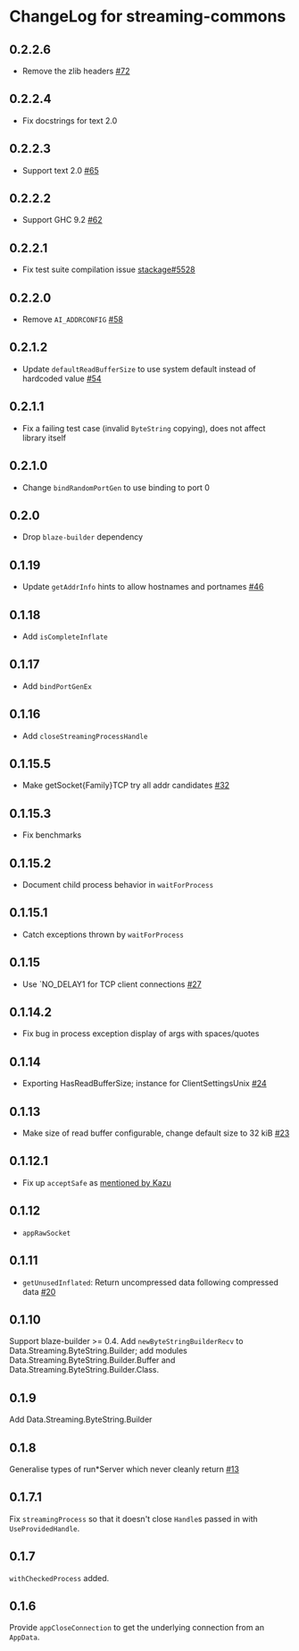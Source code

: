 # ChangeLog for streaming-commons

## 0.2.2.6

* Remove the zlib headers [#72](https://github.com/fpco/streaming-commons/issues/72)

## 0.2.2.4

* Fix docstrings for text 2.0

## 0.2.2.3

* Support text 2.0 [#65](https://github.com/fpco/streaming-commons/pull/65)

## 0.2.2.2

* Support GHC 9.2 [#62](https://github.com/fpco/streaming-commons/pull/62)

## 0.2.2.1

* Fix test suite compilation issue [stackage#5528](https://github.com/commercialhaskell/stackage/issues/5528)

## 0.2.2.0

* Remove `AI_ADDRCONFIG` [#58](https://github.com/fpco/streaming-commons/issues/58)

## 0.2.1.2

* Update `defaultReadBufferSize` to use system default instead of hardcoded value [#54](https://github.com/fpco/streaming-commons/issues/54)

## 0.2.1.1

* Fix a failing test case (invalid `ByteString` copying), does not affect library itself

## 0.2.1.0

* Change `bindRandomPortGen` to use binding to port 0

## 0.2.0

* Drop `blaze-builder` dependency

## 0.1.19

* Update `getAddrInfo` hints to allow hostnames and portnames [#46](https://github.com/fpco/streaming-commons/issues/46)

## 0.1.18

* Add `isCompleteInflate`

## 0.1.17

* Add `bindPortGenEx`

## 0.1.16

* Add `closeStreamingProcessHandle`

## 0.1.15.5

* Make getSocket{Family}TCP try all addr candidates [#32](https://github.com/fpco/streaming-commons/pull/32)

## 0.1.15.3

* Fix benchmarks

## 0.1.15.2

* Document child process behavior in `waitForProcess`

## 0.1.15.1

* Catch exceptions thrown by `waitForProcess`

## 0.1.15

* Use `NO_DELAY1 for TCP client connections [#27](https://github.com/fpco/streaming-commons/issues/27)

## 0.1.14.2

* Fix bug in process exception display of args with spaces/quotes

## 0.1.14

* Exporting HasReadBufferSize; instance for ClientSettingsUnix [#24](https://github.com/fpco/streaming-commons/pull/24)

## 0.1.13

* Make size of read buffer configurable, change default size to 32 kiB [#23](https://github.com/fpco/streaming-commons/pull/23)

## 0.1.12.1

* Fix up `acceptSafe` as [mentioned by Kazu](https://github.com/yesodweb/wai/issues/361#issuecomment-102204803)

## 0.1.12

* `appRawSocket`

## 0.1.11

* `getUnusedInflated`: Return uncompressed data following compressed data [#20](https://github.com/fpco/streaming-commons/issues/20)

## 0.1.10

Support blaze-builder >= 0.4.  Add `newByteStringBuilderRecv` to Data.Streaming.ByteString.Builder; add modules Data.Streaming.ByteString.Builder.Buffer and  Data.Streaming.ByteString.Builder.Class.

## 0.1.9

Add Data.Streaming.ByteString.Builder

## 0.1.8

Generalise types of run\*Server which never cleanly return [#13](https://github.com/fpco/streaming-commons/pull/13)

## 0.1.7.1

Fix `streamingProcess` so that it doesn't close `Handle`s passed in with
`UseProvidedHandle`.

## 0.1.7

`withCheckedProcess` added.

## 0.1.6

Provide `appCloseConnection` to get the underlying connection from an `AppData`.
